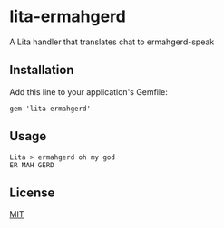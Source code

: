# lita-ermahgerd

A Lita handler that translates chat to ermahgerd-speak

## Installation

Add this line to your application's Gemfile:

    gem 'lita-ermahgerd'

## Usage

    Lita > ermahgerd oh my god
    ER MAH GERD

## License

[MIT](http://opensource.org/licenses/MIT)